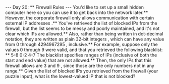 --- Day 20: ** Firewall Rules ---
You'd like to set up a small hidden computer here so you can use it to
get back into the network
later.** However, the corporate firewall only allows communication with certain external
IP addresses
.**
You've retrieved the list of blocked IPs from the firewall, but the list seems to be messy and poorly maintained, and it's not clear which IPs are allowed.** Also, rather than being written in
dot-decimal
notation, they are written as plain
32-bit integers
, which can have any value from
0
through
4294967295
, inclusive.**
For example, suppose only the values
0
through
9
were valid, and that you retrieved the following blacklist: **
5-8
0-2
4-7
The blacklist specifies ranges of IPs (inclusive of both the start and end value) that are
not
allowed.** Then, the only IPs that this firewall allows are
3
and
9
, since those are the only numbers not in any range.**
Given the list of blocked IPs you retrieved from the firewall (your puzzle input),
what is the lowest-valued IP
that is not blocked?